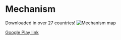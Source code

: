 # Mechanism

Downloaded in over 27 countries!
![Mechanism map](https://i.imgur.com/HMxn72o.png "Downloaded in over 27 countries!")

[Google Play link](https://play.google.com/store/apps/details?id=com.wordpress.httpspandareaktor.mechanism)
